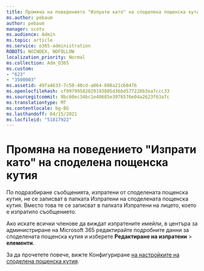 ```yaml
---
title: Промяна на поведението "Изпрати като" на споделена пощенска кутия
ms.author: pebaum
author: pebaum
manager: scotv
ms.audience: Admin
ms.topic: article
ms.service: o365-administration
ROBOTS: NOINDEX, NOFOLLOW
localization_priority: Normal
ms.collection: Adm_O365
ms.custom:
- "623"
- "3500003"
ms.assetid: 49fa4633-7c50-40cd-a064-608a21cb0476
ms.openlocfilehash: cf99799582029193805d36bd577228b3ea7ccc33
ms.sourcegitcommit: 8bc60ec34bc1e40685e3976576e04a2623f63a7c
ms.translationtype: MT
ms.contentlocale: bg-BG
ms.lasthandoff: 04/15/2021
ms.locfileid: "51817922"
---
```

# <a name="changing-shared-mailbox-send-as-behavior"></a>Промяна на поведението "Изпрати като" на споделена пощенска кутия

По подразбиране съобщенията, изпратени от споделената пощенска кутия, не се записват в папката Изпратени на споделената пощенска кутия. Вместо това те се записват в папката Изпратени на лицето, което е изпратило съобщението.
  
Ако искате всички членове да виждат изпратените имейли, в центъра за администриране на Microsoft 365 редактирайте подробните данни за споделената пощенска кутия и изберете **Редактиране на изпратени** \> **елементи**.
  
За да прочетете повече, вижте Конфигуриране [на настройките на споделена пощенска кутия](https://docs.microsoft.com/microsoft-365/admin/email/configure-a-shared-mailbox#allow-everyone-to-see-the-sent-email-the-replies).
  